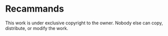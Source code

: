 # Recammands

This work is under exclusive copyright to the owner. Nobody else can copy, distribute, or modify the work.

